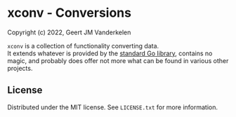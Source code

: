 xconv - Conversions
===================

Copyright (c) 2022, Geert JM Vanderkelen

`xconv` is a collection of functionality converting data.  
It extends whatever is provided by the [standard Go library][1], contains
no magic, and probably does offer not more what can be found in various other
projects.

License
-------

Distributed under the MIT license. See `LICENSE.txt` for more information.

[1]: https://pkg.go.dev/std